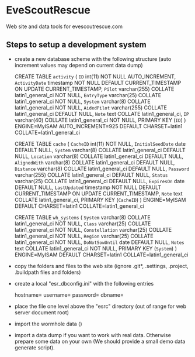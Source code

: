 # EveScoutRescue
Web site and data tools for evescoutrescue.com

Steps to setup a development system
-----------------------------------

* create a new database scheme with the following structure (auto increment values may depend on current data dump)

    CREATE TABLE `activity` (
     `ID` int(11) NOT NULL AUTO_INCREMENT,
     `ActivityDate` timestamp NOT NULL DEFAULT CURRENT_TIMESTAMP ON UPDATE CURRENT_TIMESTAMP,
     `Pilot` varchar(255) COLLATE latin1_general_ci NOT NULL,
     `EntryType` varchar(25) COLLATE latin1_general_ci NOT NULL,
     `System` varchar(8) COLLATE latin1_general_ci NOT NULL,
     `AidedPilot` varchar(255) COLLATE latin1_general_ci DEFAULT NULL,
     `Note` text COLLATE latin1_general_ci,
     `IP` varchar(40) COLLATE latin1_general_ci NOT NULL,
     PRIMARY KEY (`ID`)
    ) ENGINE=MyISAM AUTO_INCREMENT=925 DEFAULT CHARSET=latin1 COLLATE=latin1_general_ci

    CREATE TABLE `cache` (
     `CacheID` int(11) NOT NULL,
     `InitialSeedDate` date DEFAULT NULL,
     `System` varchar(8) COLLATE latin1_general_ci DEFAULT NULL,
     `Location` varchar(8) COLLATE latin1_general_ci DEFAULT NULL,
     `AlignedWith` varchar(8) COLLATE latin1_general_ci DEFAULT NULL,
     `Distance` varchar(8) COLLATE latin1_general_ci DEFAULT NULL,
     `Password` varchar(255) COLLATE latin1_general_ci DEFAULT NULL,
     `Status` varchar(25) COLLATE latin1_general_ci DEFAULT NULL,
     `ExpiresOn` date DEFAULT NULL,
     `LastUpdated` timestamp NOT NULL DEFAULT CURRENT_TIMESTAMP ON UPDATE CURRENT_TIMESTAMP,
     `Note` text COLLATE latin1_general_ci,
     PRIMARY KEY (`CacheID`)
    ) ENGINE=MyISAM DEFAULT CHARSET=latin1 COLLATE=latin1_general_ci

    CREATE TABLE `wh_systems` (
     `System` varchar(8) COLLATE latin1_general_ci NOT NULL,
     `Class` varchar(25) COLLATE latin1_general_ci NOT NULL,
     `Constellation` varchar(25) COLLATE latin1_general_ci NOT NULL,
     `Region` varchar(25) COLLATE latin1_general_ci NOT NULL,
     `DoNotSowUntil` date DEFAULT NULL,
     `Notes` text COLLATE latin1_general_ci NOT NULL,
     PRIMARY KEY (`System`)
    ) ENGINE=MyISAM DEFAULT CHARSET=latin1 COLLATE=latin1_general_ci

* copy the folders and files to the web site (ignore .git*, .settings, .project, .buildpath files and folders)

* create a local "esr_dbconfig.ini" with the following entries

    hostname=<dbHostname>
    username=<dbUserName>
    password=<dbPasswd>
    dbname=<databaseName>
    
* place the file one level above the "esrc" directory (out of range for web server document root)

* import the wormhole data ()

* import a data dump if you want to work with real data. Otherwise prepare some data on your own (We should provide a small demo data generate script). 
